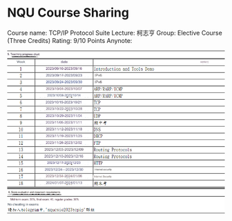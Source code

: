 # NQU Course Sharing
Course name: TCP/IP Protocol Suite 
Lecture: 柯志亨 
Group: Elective Course (Three Credits)
Rating: 9/10 Points
Anynote: 

![Teaching progress chart](supply/chart.png)